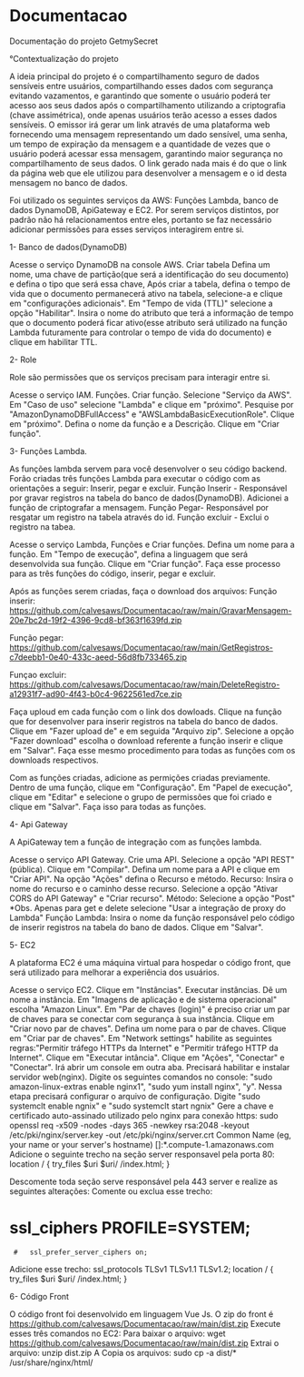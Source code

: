 # Documentacao
Documentação do projeto GetmySecret

°Contextualização do projeto

A ideia principal do projeto é o compartilhamento seguro de dados sensíveis entre usuários, compartilhando esses dados com segurança evitando vazamentos, e
garantindo que somente o usuário poderá ter acesso aos seus dados após o compartilhamento utilizando a criptografia (chave assimétrica), onde apenas usuários
terão acesso a esses dados sensíveis.
O emissor irá gerar um link através de uma plataforma web fornecendo uma mensagem representando um dado sensível, uma senha, um tempo de expiração da
mensagem e
a quantidade de vezes que o usuário poderá acessar essa mensagem, garantindo maior segurança no compartilhamento de seus dados. O link gerado nada mais é do
que
o link da página web que ele utilizou para desenvolver a mensagem e o id desta mensagem no banco de dados.

Foi utilizado os seguintes serviços da AWS: Funções Lambda, banco de dados DynamoDB, ApiGateway e EC2. Por serem serviços distintos, por padrão não há
relacionamentos entre eles, portanto se faz necessário adicionar permissões para esses serviços interagirem entre si.

1- Banco de dados(DynamoDB)

Acesse o serviço DynamoDB na console AWS.
Criar tabela
Defina um nome, uma chave de partição(que será a identificação do seu documento) e defina o tipo que será essa chave,
Após criar a tabela, defina o tempo de vida que o documento permanecerá ativo na tabela, selecione-a e clique em "configurações adicionais". Em "Tempo de
vida (TTL)" selecione a opção "Habilitar". Insira o nome do atributo que terá a informação de tempo que o documento poderá ficar ativo(esse atributo será
utilizado na função Lambda futuramente para controlar o tempo de vida do documento) e clique em habilitar TTL.

2- Role

Role são permissões que os serviços precisam para interagir entre si. 

Acesse o serviço IAM.
Funções.
Criar função.
Selecione "Serviço da AWS".
Em "Caso de uso" selecione "Lambda" e clique em "próximo".
Pesquise por "AmazonDynamoDBFullAccess" e "AWSLambdaBasicExecutionRole". Clique em "próximo".
Defina o nome da função e a Descrição.
Clique em "Criar função".


3- Funções Lambda.

As funções lambda servem para você desenvolver o seu código backend.
Forão criadas três funções Lambda para executar o código com as orientações a seguir:
Inserir, pegar e excluir.
Função Inserir - Responsável por gravar registros na tabela do banco de dados(DynamoDB).
Adicionei a função de criptografar a mensagem.
Função Pegar- Responsável por resgatar um registro na tabela através do id.
Função excluir - Exclui o registro na tabea.


Acesse o serviço Lambda, Funções e Criar funções.
Defina um nome para a função.
Em "Tempo de execução", defina a linguagem que será desenvolvida sua função.
Clique em "Criar função".
Faça esse processo para as três funções do código, inserir, pegar e excluir.

Após as funções serem criadas, faça o download dos arquivos:
Função inserir:
https://github.com/calvesaws/Documentacao/raw/main/GravarMensagem-20e7bc2d-19f2-4396-9cd8-bf363f1639fd.zip

Função pegar:
https://github.com/calvesaws/Documentacao/raw/main/GetRegistros-c7deebb1-0e40-433c-aeed-56d8fb733465.zip

Funçao excluir:
https://github.com/calvesaws/Documentacao/raw/main/DeleteRegistro-a12931f7-ad90-4f43-b0c4-9622561ed7ce.zip

Faça uploud em cada função com o link dos dowloads.
Clique na função que for desenvolver para inserir registros na tabela do banco de dados.
Clique em "Fazer upload de" e em seguida "Arquivo zip".
Selecione a opção "Fazer download" escolha o download referente a função inserir e clique em "Salvar".
Faça esse mesmo procedimento para todas as funções com os downloads respectivos.

Com as funções criadas, adicione as permições criadas previamente.
Dentro de uma função, clique em "Configuração".
Em "Papel de execução", clique em "Editar" e selecione o grupo de permissões que foi criado e clique em "Salvar".
Faça isso para todas as funções.


4- Api Gateway

A ApiGateway tem a função de integração com as funções lambda.

Acesse o serviço API Gateway.
Crie uma API.
Selecione a opção "API REST" (pública).
Clique em "Compilar".
Defina um nome para a API e clique em "Criar API".
Na opção "Ações" defina o Recurso e método.
Recurso: Insira o nome do recurso e o caminho desse recurso.
Selecione a opção "Ativar CORS do API Gateway" e "Criar recurso".
Método: Selecione a opção "Post"
*Obs. Apenas para get e delete selecione "Usar a integração de proxy do Lambda" 
Função Lambda: Insira o nome da função responsável pelo código de inserir registros na tabela do bano de dados. Clique em "Salvar".


5- EC2

A plataforma EC2 é uma máquina virtual para hospedar o código front, que será utilizado para melhorar a experiência dos usuários.

Acesse o serviço EC2.
Clique em "Instâncias".
Executar instâncias.
Dê um nome a instância.
Em "Imagens de aplicação e de sistema operacional" escolha "Amazon Linux".
Em "Par de chaves (login)" é preciso criar um par de chaves para se conectar com segurança à sua instância. Clique em "Criar novo par de chaves".
Defina um nome para o par de chaves.
Clique em "Criar par de chaves".
Em "Network settings" habilite as seguintes regras:"Permitir tráfego HTTPs da Internet" e "Permitir tráfego HTTP da Internet".
Clique em "Executar intância".
Clique em "Ações", "Conectar" e "Conectar". Irá abrir um console em outra aba.
Precisará habilitar e instalar servidor web(nginx).
Digite os seguintes comandos no console: "sudo amazon-linux-extras enable nginx1", "sudo yum install nginx", "y".
Nessa etapa precisará configurar o arquivo de configuração.
Digite "sudo systemclt enable ngnix" e "sudo systemclt start ngnix"
Gere a chave e certificado auto-assinado utilizado pelo nginx para conexão https:
sudo openssl req -x509 -nodes -days 365 -newkey rsa:2048 -keyout /etc/pki/nginx/server.key -out /etc/pki/nginx/server.crt
Common Name (eg, your name or your server's hostname) []:*.compute-1.amazonaws.com
Adicione o seguinte trecho na seção server responsavel pela porta 80:
location / {
        try_files $uri $uri/ /index.html;
        }
        
Descomente toda seção serve responsável pela 443 server e realize as seguintes alterações:
Comente ou exclua esse trecho:
#   ssl_ciphers PROFILE=SYSTEM;
     #   ssl_prefer_server_ciphers on;

Adicione esse trecho:
ssl_protocols TLSv1 TLSv1.1 TLSv1.2;
        location / {
        try_files $uri $uri/ /index.html;
        }


6- Código Front

O código front foi desenvolvido em linguagem Vue Js.
O zip do front é https://github.com/calvesaws/Documentacao/raw/main/dist.zip
Execute esses três comandos no EC2:
Para baixar o arquivo:
wget https://github.com/calvesaws/Documentacao/raw/main/dist.zip
Extrai o arquivo:
unzip dist.zip
A
Copia os arquivos:
sudo cp -a dist/* /usr/share/nginx/html/























